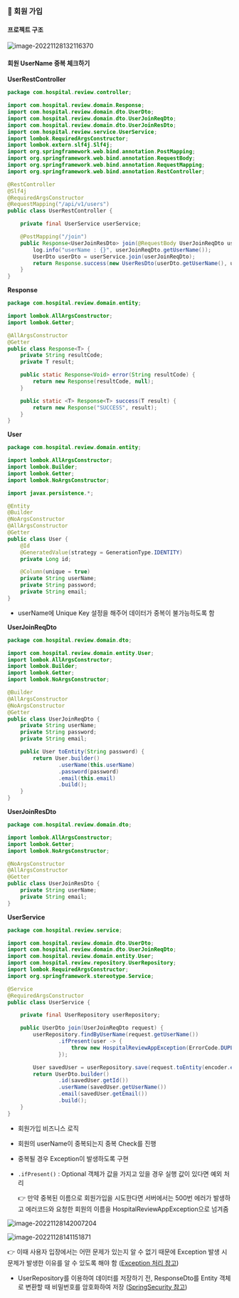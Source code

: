 ### 📌 회원 가입

#### 프로젝트 구조

![image-20221128132116370](./assets/image-20221128132116370.png)



#### 회원 UserName 중복 체크하기

**UserRestController**

```java
package com.hospital.review.controller;

import com.hospital.review.domain.Response;
import com.hospital.review.domain.dto.UserDto;
import com.hospital.review.domain.dto.UserJoinReqDto;
import com.hospital.review.domain.dto.UserJoinResDto;
import com.hospital.review.service.UserService;
import lombok.RequiredArgsConstructor;
import lombok.extern.slf4j.Slf4j;
import org.springframework.web.bind.annotation.PostMapping;
import org.springframework.web.bind.annotation.RequestBody;
import org.springframework.web.bind.annotation.RequestMapping;
import org.springframework.web.bind.annotation.RestController;

@RestController
@Slf4j
@RequiredArgsConstructor
@RequestMapping("/api/v1/users")
public class UserRestController {

    private final UserService userService;

    @PostMapping("/join")
    public Response<UserJoinResDto> join(@RequestBody UserJoinReqDto userJoinReqDto) {
        log.info("userName : {}", userJoinReqDto.getUserName());
        UserDto userDto = userService.join(userJoinReqDto);
        return Response.success(new UserResDto(userDto.getUserName(), userDto.getEmail()));
    }
}
```

**Response**

```java
package com.hospital.review.domain.entity;

import lombok.AllArgsConstructor;
import lombok.Getter;

@AllArgsConstructor
@Getter
public class Response<T> {
    private String resultCode;
    private T result;

    public static Response<Void> error(String resultCode) {
        return new Response(resultCode, null);
    }

    public static <T> Response<T> success(T result) {
        return new Response("SUCCESS", result);
    }
}
```

**User**

```java
package com.hospital.review.domain.entity;

import lombok.AllArgsConstructor;
import lombok.Builder;
import lombok.Getter;
import lombok.NoArgsConstructor;

import javax.persistence.*;

@Entity
@Builder
@NoArgsConstructor
@AllArgsConstructor
@Getter
public class User {
    @Id
    @GeneratedValue(strategy = GenerationType.IDENTITY)
    private Long id;

    @Column(unique = true)
    private String userName;
    private String password;
    private String email;
}
```

- userName에 Unique Key 설정을 해주어 데이터가 중복이 불가능하도록 함

**UserJoinReqDto**

```java
package com.hospital.review.domain.dto;

import com.hospital.review.domain.entity.User;
import lombok.AllArgsConstructor;
import lombok.Builder;
import lombok.Getter;
import lombok.NoArgsConstructor;

@Builder
@AllArgsConstructor
@NoArgsConstructor
@Getter
public class UserJoinReqDto {
    private String userName;
    private String password;
    private String email;

    public User toEntity(String password) {
        return User.builder()
                .userName(this.userName)
                .password(password)
                .email(this.email)
                .build();
    }
}
```

**UserJoinResDto**

```java
package com.hospital.review.domain.dto;

import lombok.AllArgsConstructor;
import lombok.Getter;
import lombok.NoArgsConstructor;

@NoArgsConstructor
@AllArgsConstructor
@Getter
public class UserJoinResDto {
    private String userName;
    private String email;
}

```

**UserService**

```java
package com.hospital.review.service;

import com.hospital.review.domain.dto.UserDto;
import com.hospital.review.domain.dto.UserJoinReqDto;
import com.hospital.review.domain.entity.User;
import com.hospital.review.repository.UserRepository;
import lombok.RequiredArgsConstructor;
import org.springframework.stereotype.Service;

@Service
@RequiredArgsConstructor
public class UserService {

    private final UserRepository userRepository;

    public UserDto join(UserJoinReqDto request) {
        userRepository.findByUserName(request.getUserName())
                .ifPresent(user -> {
                    throw new HospitalReviewAppException(ErrorCode.DUPLICATED_USER_NAME, String.format("UserName : %s", request.getUserName()));
                });

        User savedUser = userRepository.save(request.toEntity(encoder.encode(request.getPassword())));
        return UserDto.builder()
                .id(savedUser.getId())
                .userName(savedUser.getUserName())
                .email(savedUser.getEmail())
                .build();
    }
}
```

- 회원가입 비즈니스 로직

- 회원의 userName이 중복되는지 중복 Check를 진행

- 중복될 경우 Exception이 발생하도록 구현

- `.ifPresent()` : Optional 객체가 값을 가지고 있을 경우 실행 값이 있다면 예외 처리

  👉 만약 중복된 이름으로 회원가입을 시도한다면 서버에서는 500번 에러가 발생하고 에러코드와 요청한 회원의 이름을 HospitalReviewAppException으로 넘겨줌

![image-20221128142007204](./assets/image-20221128142007204.png)

![image-20221128141151871](./assets/image-20221128141151871.png)

👉 이때 사용자 입장에서는 어떤 문제가 있는지 알 수 없기 때문에 Exception 발생 시 문제가 발생한 이유를 알 수 있도록 해야 함 ([Exception 처리 참고](./Exception처리.md))

- UserRepository를 이용하여 데이터를 저장하기 전, ResponseDto를 Entity 객체로 변환할 때 비밀번호를 암호화하여 저장 ([SpringSecurity 참고](./SpringSecurity.md)) 


